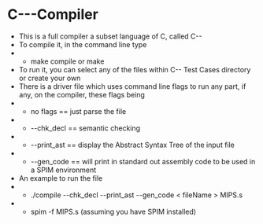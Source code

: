 # C---Compiler

* This is a full compiler a subset language of C, called C--
* To compile it, in the command line type 
* * make compile or make
* To run it, you can select any of the files within C-- Test Cases directory or create your own
* There is a driver file which uses command line flags to run any part, if any, on the compiler, these flags being
* * no flags == just parse the file
* * --chk_decl == semantic checking
* * --print_ast == display the Abstract Syntax Tree of the input file
* * --gen_code == will print in standard out assembly code to be used in a SPIM environment
* An example to run the file
* * ./compile --chk_decl --print_ast --gen_code < fileName > MIPS.s
* * spim -f MIPS.s (assuming you have SPIM installed)